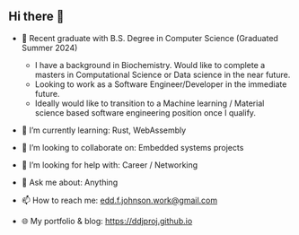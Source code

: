 ## Hi there 👋

- 🔭 Recent graduate with B.S. Degree in Computer Science (Graduated Summer 2024)
  - I have a background in Biochemistry. Would like to complete a masters in Computational Science or Data science in the near future.
  - Looking to work as a Software Engineer/Developer in the immediate future.
  - Ideally would like to transition to a Machine learning / Material science based software engineering position once I qualify.

- 🌱 I’m currently learning: Rust, WebAssembly
- 👯 I’m looking to collaborate on: Embedded systems projects
- 🤔 I’m looking for help with: Career / Networking
- 💬 Ask me about: Anything
- 📫 How to reach me: edd.f.johnson.work@gmail.com
- 🌐 My portfolio & blog: <https://ddjproj.github.io>

